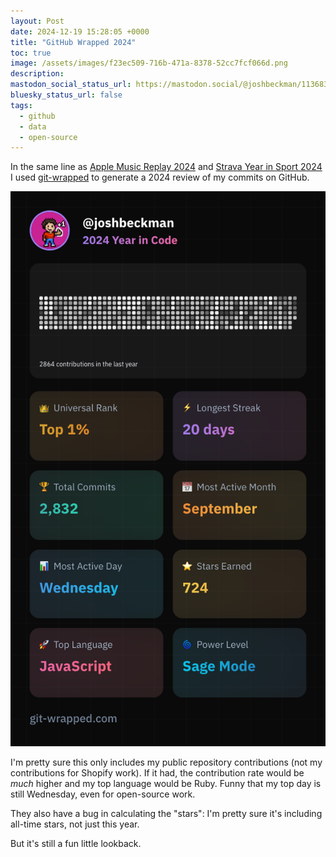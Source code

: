 ```yaml
---
layout: Post
date: 2024-12-19 15:28:05 +0000
title: "GitHub Wrapped 2024"
toc: true
image: /assets/images/f23ec509-716b-471a-8378-52cc7fcf066d.png
description: 
mastodon_social_status_url: https://mastodon.social/@joshbeckman/113683521711319052
bluesky_status_url: false
tags:
  - github
  - data
  - open-source
---
```




In the same line as [Apple Music Replay 2024](https://www.joshbeckman.org/blog/listening/apple-music-replay-2024) and [Strava Year in Sport 2024](https://www.joshbeckman.org/blog/strava-year-in-sport-2024) I used [git-wrapped](https://git-wrapped.com/) to generate a 2024 review of my commits on GitHub.

![git-wrapped-joshbeckman](/assets/images/f23ec509-716b-471a-8378-52cc7fcf066d.png)

I'm pretty sure this only includes my public repository contributions (not my contributions for Shopify work). If it had, the contribution rate would be _much_ higher and my top language would be Ruby. Funny that my top day is still Wednesday, even for open-source work.

They also have a bug in calculating the "stars": I'm pretty sure it's including all-time stars, not just this year. 

But it's still a fun little lookback.
